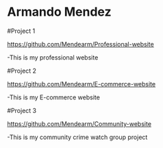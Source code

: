 # Armando Mendez 

#Project 1 

https://github.com/Mendearm/Professional-website

-This is my professional website


#Project 2

https://github.com/Mendearm/E-commerce-website

-This is my E-commerce website


#Project 3

https://github.com/Mendearm/Community-website

-This is my community crime watch group project
